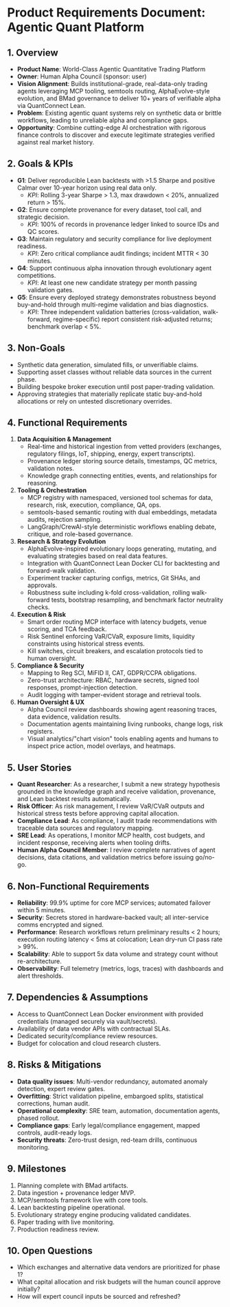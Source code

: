 # Product Requirements Document: Agentic Quant Platform

## 1. Overview
- **Product Name**: World-Class Agentic Quantitative Trading Platform
- **Owner**: Human Alpha Council (sponsor: user)
- **Vision Alignment**: Builds institutional-grade, real-data-only trading agents leveraging MCP tooling, semtools routing, AlphaEvolve-style evolution, and BMad governance to deliver 10+ years of verifiable alpha via QuantConnect Lean.
- **Problem**: Existing agentic quant systems rely on synthetic data or brittle workflows, leading to unreliable alpha and compliance gaps.
- **Opportunity**: Combine cutting-edge AI orchestration with rigorous finance controls to discover and execute legitimate strategies verified against real market history.

## 2. Goals & KPIs
- **G1**: Deliver reproducible Lean backtests with >1.5 Sharpe and positive Calmar over 10-year horizon using real data only.
  - *KPI*: Rolling 3-year Sharpe > 1.3, max drawdown < 20%, annualized return > 15%.
- **G2**: Ensure complete provenance for every dataset, tool call, and strategic decision.
  - *KPI*: 100% of records in provenance ledger linked to source IDs and QC scores.
- **G3**: Maintain regulatory and security compliance for live deployment readiness.
  - *KPI*: Zero critical compliance audit findings; incident MTTR < 30 minutes.
- **G4**: Support continuous alpha innovation through evolutionary agent competitions.
  - *KPI*: At least one new candidate strategy per month passing validation gates.
- **G5**: Ensure every deployed strategy demonstrates robustness beyond buy-and-hold through multi-regime validation and bias diagnostics.
  - *KPI*: Three independent validation batteries (cross-validation, walk-forward, regime-specific) report consistent risk-adjusted returns; benchmark overlap < 5%.

## 3. Non-Goals
- Synthetic data generation, simulated fills, or unverifiable claims.
- Supporting asset classes without reliable data sources in the current phase.
- Building bespoke broker execution until post paper-trading validation.
- Approving strategies that materially replicate static buy-and-hold allocations or rely on untested discretionary overrides.

## 4. Functional Requirements
1. **Data Acquisition & Management**
   - Real-time and historical ingestion from vetted providers (exchanges, regulatory filings, IoT, shipping, energy, expert transcripts).
   - Provenance ledger storing source details, timestamps, QC metrics, validation notes.
   - Knowledge graph connecting entities, events, and relationships for reasoning.
2. **Tooling & Orchestration**
   - MCP registry with namespaced, versioned tool schemas for data, research, risk, execution, compliance, QA, ops.
   - semtools-based semantic routing with dual embeddings, metadata audits, rejection sampling.
   - LangGraph/CrewAI-style deterministic workflows enabling debate, critique, and role-based governance.
3. **Research & Strategy Evolution**
   - AlphaEvolve-inspired evolutionary loops generating, mutating, and evaluating strategies based on real data features.
   - Integration with QuantConnect Lean Docker CLI for backtesting and forward-walk validation.
   - Experiment tracker capturing configs, metrics, Git SHAs, and approvals.
   - Robustness suite including k-fold cross-validation, rolling walk-forward tests, bootstrap resampling, and benchmark factor neutrality checks.
4. **Execution & Risk**
   - Smart order routing MCP interface with latency budgets, venue scoring, and TCA feedback.
   - Risk Sentinel enforcing VaR/CVaR, exposure limits, liquidity constraints using historical stress events.
   - Kill switches, circuit breakers, and escalation protocols tied to human oversight.
5. **Compliance & Security**
   - Mapping to Reg SCI, MiFID II, CAT, GDPR/CCPA obligations.
   - Zero-trust architecture: RBAC, hardware secrets, signed tool responses, prompt-injection detection.
   - Audit logging with tamper-evident storage and retrieval tools.
6. **Human Oversight & UX**
   - Alpha Council review dashboards showing agent reasoning traces, data evidence, validation results.
   - Documentation agents maintaining living runbooks, change logs, risk registers.
   - Visual analytics/"chart vision" tools enabling agents and humans to inspect price action, model overlays, and heatmaps.

## 5. User Stories
- **Quant Researcher**: As a researcher, I submit a new strategy hypothesis grounded in the knowledge graph and receive validation, provenance, and Lean backtest results automatically.
- **Risk Officer**: As risk management, I review VaR/CVaR outputs and historical stress tests before approving capital allocation.
- **Compliance Lead**: As compliance, I audit trade recommendations with traceable data sources and regulatory mapping.
- **SRE Lead**: As operations, I monitor MCP health, cost budgets, and incident response, receiving alerts when tooling drifts.
- **Human Alpha Council Member**: I review complete narratives of agent decisions, data citations, and validation metrics before issuing go/no-go.

## 6. Non-Functional Requirements
- **Reliability**: 99.9% uptime for core MCP services; automated failover within 5 minutes.
- **Security**: Secrets stored in hardware-backed vault; all inter-service comms encrypted and signed.
- **Performance**: Research workflows return preliminary results < 2 hours; execution routing latency < 5ms at colocation; Lean dry-run CI pass rate > 99%.
- **Scalability**: Able to support 5x data volume and strategy count without re-architecture.
- **Observability**: Full telemetry (metrics, logs, traces) with dashboards and alert thresholds.

## 7. Dependencies & Assumptions
- Access to QuantConnect Lean Docker environment with provided credentials (managed securely via vault/secrets).
- Availability of data vendor APIs with contractual SLAs.
- Dedicated security/compliance review resources.
- Budget for colocation and cloud research clusters.

## 8. Risks & Mitigations
- **Data quality issues**: Multi-vendor redundancy, automated anomaly detection, expert review gates.
- **Overfitting**: Strict validation pipeline, embargoed splits, statistical corrections, human audit.
- **Operational complexity**: SRE team, automation, documentation agents, phased rollout.
- **Compliance gaps**: Early legal/compliance engagement, mapped controls, audit-ready logs.
- **Security threats**: Zero-trust design, red-team drills, continuous monitoring.

## 9. Milestones
1. Planning complete with BMad artifacts.
2. Data ingestion + provenance ledger MVP.
3. MCP/semtools framework live with core tools.
4. Lean backtesting pipeline operational.
5. Evolutionary strategy engine producing validated candidates.
6. Paper trading with live monitoring.
7. Production readiness review.

## 10. Open Questions
- Which exchanges and alternative data vendors are prioritized for phase 1?
- What capital allocation and risk budgets will the human council approve initially?
- How will expert council inputs be sourced and refreshed?

